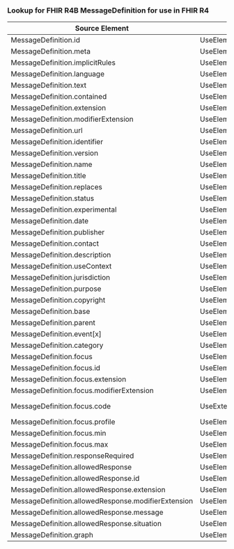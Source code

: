 ### Lookup for FHIR R4B MessageDefinition for use in FHIR R4

| Source Element | Usage | Target |
| -------------- | ----- | ------ |
| MessageDefinition.id | UseElementSameName | MessageDefinition.id |
| MessageDefinition.meta | UseElementSameName | MessageDefinition.meta |
| MessageDefinition.implicitRules | UseElementSameName | MessageDefinition.implicitRules |
| MessageDefinition.language | UseElementSameName | MessageDefinition.language |
| MessageDefinition.text | UseElementSameName | MessageDefinition.text |
| MessageDefinition.contained | UseElementSameName | MessageDefinition.contained |
| MessageDefinition.extension | UseElementSameName | MessageDefinition.extension |
| MessageDefinition.modifierExtension | UseElementSameName | MessageDefinition.modifierExtension |
| MessageDefinition.url | UseElementSameName | MessageDefinition.url |
| MessageDefinition.identifier | UseElementSameName | MessageDefinition.identifier |
| MessageDefinition.version | UseElementSameName | MessageDefinition.version |
| MessageDefinition.name | UseElementSameName | MessageDefinition.name |
| MessageDefinition.title | UseElementSameName | MessageDefinition.title |
| MessageDefinition.replaces | UseElementSameName | MessageDefinition.replaces |
| MessageDefinition.status | UseElementSameName | MessageDefinition.status |
| MessageDefinition.experimental | UseElementSameName | MessageDefinition.experimental |
| MessageDefinition.date | UseElementSameName | MessageDefinition.date |
| MessageDefinition.publisher | UseElementSameName | MessageDefinition.publisher |
| MessageDefinition.contact | UseElementSameName | MessageDefinition.contact |
| MessageDefinition.description | UseElementSameName | MessageDefinition.description |
| MessageDefinition.useContext | UseElementSameName | MessageDefinition.useContext |
| MessageDefinition.jurisdiction | UseElementSameName | MessageDefinition.jurisdiction |
| MessageDefinition.purpose | UseElementSameName | MessageDefinition.purpose |
| MessageDefinition.copyright | UseElementSameName | MessageDefinition.copyright |
| MessageDefinition.base | UseElementSameName | MessageDefinition.base |
| MessageDefinition.parent | UseElementSameName | MessageDefinition.parent |
| MessageDefinition.event[x] | UseElementSameName | MessageDefinition.event[x] |
| MessageDefinition.category | UseElementSameName | MessageDefinition.category |
| MessageDefinition.focus | UseElementSameName | MessageDefinition.focus |
| MessageDefinition.focus.id | UseElementSameName | MessageDefinition.focus.id |
| MessageDefinition.focus.extension | UseElementSameName | MessageDefinition.focus.extension |
| MessageDefinition.focus.modifierExtension | UseElementSameName | MessageDefinition.focus.modifierExtension |
| MessageDefinition.focus.code | UseExtension | http://hl7.org/fhir/4.3/StructureDefinition/extension-MessageDefinition.focus.code |
| MessageDefinition.focus.profile | UseElementSameName | MessageDefinition.focus.profile |
| MessageDefinition.focus.min | UseElementSameName | MessageDefinition.focus.min |
| MessageDefinition.focus.max | UseElementSameName | MessageDefinition.focus.max |
| MessageDefinition.responseRequired | UseElementSameName | MessageDefinition.responseRequired |
| MessageDefinition.allowedResponse | UseElementSameName | MessageDefinition.allowedResponse |
| MessageDefinition.allowedResponse.id | UseElementSameName | MessageDefinition.allowedResponse.id |
| MessageDefinition.allowedResponse.extension | UseElementSameName | MessageDefinition.allowedResponse.extension |
| MessageDefinition.allowedResponse.modifierExtension | UseElementSameName | MessageDefinition.allowedResponse.modifierExtension |
| MessageDefinition.allowedResponse.message | UseElementSameName | MessageDefinition.allowedResponse.message |
| MessageDefinition.allowedResponse.situation | UseElementSameName | MessageDefinition.allowedResponse.situation |
| MessageDefinition.graph | UseElementSameName | MessageDefinition.graph |
